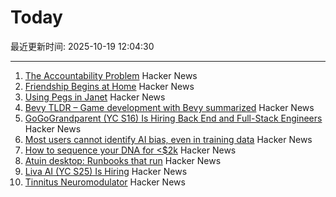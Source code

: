 # Today

最近更新时间: 2025-10-19 12:04:30

--- 
1. [The Accountability Problem](https://www.jamesshore.com/v2/blog/2025/the-accountability-problem) Hacker News
2. [Friendship Begins at Home](https://3quarksdaily.com/3quarksdaily/2025/10/friendship-begins-at-home.html) Hacker News
3. [Using Pegs in Janet](https://articles.inqk.net/2020/09/19/how-to-use-pegs-in-janet.html) Hacker News
4. [Bevy TLDR – Game development with Bevy summarized](https://taintedcoders.com/bevy/tldr) Hacker News
5. [GoGoGrandparent (YC S16) Is Hiring Back End and Full-Stack Engineers](https://news.ycombinator.com/item?id=45631422) Hacker News
6. [Most users cannot identify AI bias, even in training data](https://www.psu.edu/news/bellisario-college-communications/story/most-users-cannot-identify-ai-bias-even-training-data) Hacker News
7. [How to sequence your DNA for <$2k](https://maxlangenkamp.substack.com/p/how-to-sequence-your-dna-for-2k) Hacker News
8. [Atuin desktop: Runbooks that run](https://github.com/atuinsh/desktop) Hacker News
9. [Liva AI (YC S25) Is Hiring](https://www.ycombinator.com/companies/liva-ai/jobs/inrUYH9-founding-engineer) Hacker News
10. [Tinnitus Neuromodulator](https://mynoise.net/NoiseMachines/neuromodulationTonesGenerator.php) Hacker News
